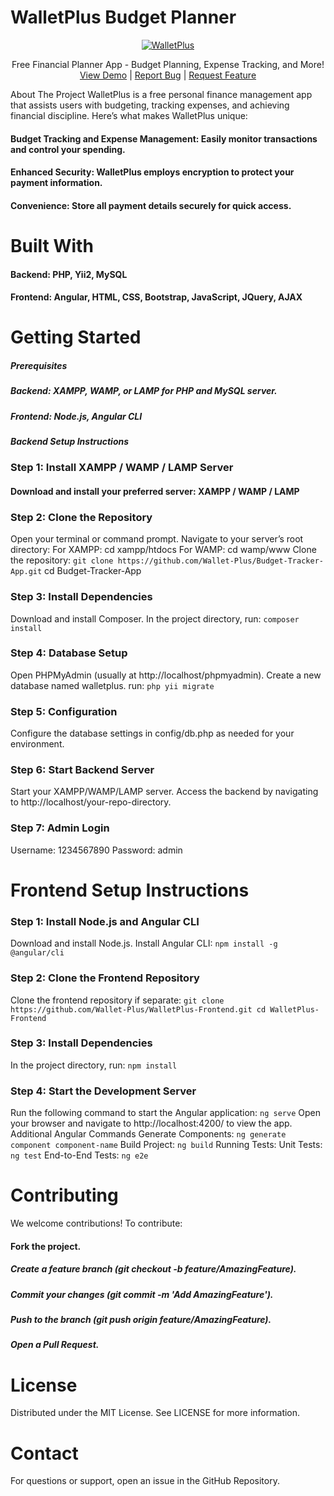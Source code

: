 # WalletPlus Budget Planner
<div align="center"> <a href="https://beta.walletplus.in"> <img src="https://secure.walletplus.in/assets/img/logo.png" alt="WalletPlus" > </a>  <p align="center"> Free Financial Planner App - Budget Planning, Expense Tracking, and More! <br /> <a href="https://secure.walletplus.in">View Demo</a> | <a href="https://github.com/wallet-plus/WalletPlus_v2/issues">Report Bug</a> | <a href="https://github.com/wallet-plus/WalletPlus_v2/issues">Request Feature</a> </p> </div>
About The Project
WalletPlus is a free personal finance management app that assists users with budgeting, tracking expenses, and achieving financial discipline. Here’s what makes WalletPlus unique:

#### Budget Tracking and Expense Management: Easily monitor transactions and control your spending.
#### Enhanced Security: WalletPlus employs encryption to protect your payment information.
#### Convenience: Store all payment details securely for quick access.

# Built With
#### Backend: PHP, Yii2, MySQL
#### Frontend: Angular, HTML, CSS, Bootstrap, JavaScript, JQuery, AJAX

# Getting Started
##### Prerequisites
##### Backend: XAMPP, WAMP, or LAMP for PHP and MySQL server.
##### Frontend: Node.js, Angular CLI
##### Backend Setup Instructions

### Step 1: Install XAMPP / WAMP / LAMP Server
#### Download and install your preferred server: XAMPP / WAMP / LAMP

### Step 2: Clone the Repository
Open your terminal or command prompt.
Navigate to your server’s root directory:
For XAMPP: cd xampp/htdocs
For WAMP: cd wamp/www
Clone the repository:
`git clone https://github.com/Wallet-Plus/Budget-Tracker-App.git`
cd Budget-Tracker-App

### Step 3: Install Dependencies
Download and install Composer.
In the project directory, run:
`composer install`

### Step 4: Database Setup
Open PHPMyAdmin (usually at http://localhost/phpmyadmin).
Create a new database named walletplus. run:
`php yii migrate`


### Step 5: Configuration
Configure the database settings in config/db.php as needed for your environment.

### Step 6: Start Backend Server
Start your XAMPP/WAMP/LAMP server.
Access the backend by navigating to http://localhost/your-repo-directory.

### Step 7: Admin Login
Username: 1234567890
Password: admin

# Frontend Setup Instructions
### Step 1: Install Node.js and Angular CLI
Download and install Node.js.
Install Angular CLI:
`npm install -g @angular/cli`

### Step 2: Clone the Frontend Repository
Clone the frontend repository if separate:
`git clone https://github.com/Wallet-Plus/WalletPlus-Frontend.git
cd WalletPlus-Frontend`


### Step 3: Install Dependencies
In the project directory, run:
`npm install`

### Step 4: Start the Development Server
Run the following command to start the Angular application:
`ng serve`
Open your browser and navigate to http://localhost:4200/ to view the app.
Additional Angular Commands
Generate Components: `ng generate component component-name`
Build Project: `ng build`
Running Tests:
Unit Tests: `ng test`
End-to-End Tests: `ng e2e`

# Contributing
We welcome contributions! To contribute:

#### Fork the project.
##### Create a feature branch (git checkout -b feature/AmazingFeature).
##### Commit your changes (git commit -m 'Add AmazingFeature').
##### Push to the branch (git push origin feature/AmazingFeature).
##### Open a Pull Request.

# License
Distributed under the MIT License. See LICENSE for more information.

# Contact
For questions or support, open an issue in the GitHub Repository.
